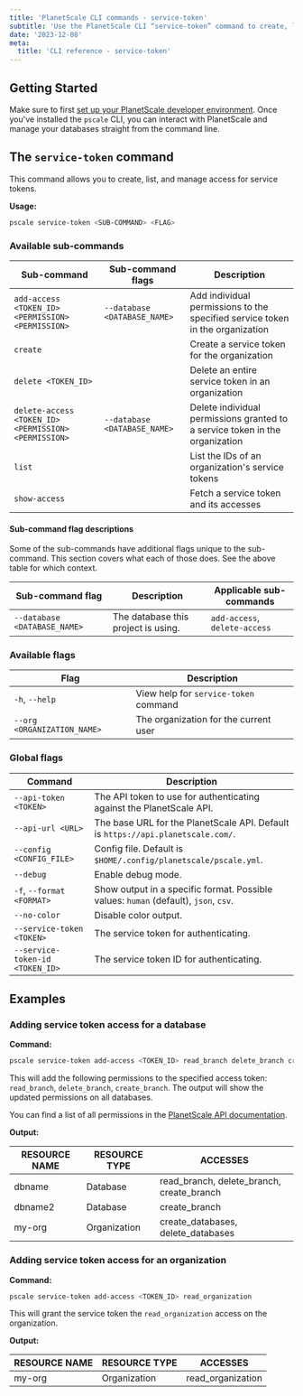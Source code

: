 ```yaml
---
title: 'PlanetScale CLI commands - service-token'
subtitle: 'Use the PlanetScale CLI “service-token” command to create, list, and manage access for service tokens from your terminal.'
date: '2023-12-08'
meta:
  title: 'CLI reference - service-token'
---
```


## Getting Started

Make sure to first [set up your PlanetScale developer environment](/docs/concepts/planetscale-environment-setup). Once you've installed the `pscale` CLI, you can interact with PlanetScale and manage your databases straight from the command line.

## The `service-token` command

This command allows you to create, list, and manage access for service tokens.

**Usage:**

```bash
pscale service-token <SUB-COMMAND> <FLAG>
```

### Available sub-commands

| **Sub-command**                                      | **Sub-command flags**        | **Description**                                                               |
| ---------------------------------------------------- | ---------------------------- | ----------------------------------------------------------------------------- |
| `add-access <TOKEN_ID> <PERMISSION> <PERMISSION>`    | `--database <DATABASE_NAME>` | Add individual permissions to the specified service token in the organization |
| `create`                                             |                              | Create a service token for the organization                                   |
| `delete <TOKEN_ID>`                                  |                              | Delete an entire service token in an organization                             |
| `delete-access <TOKEN_ID> <PERMISSION> <PERMISSION>` | `--database <DATABASE_NAME>` | Delete individual permissions granted to a service token in the organization  |
| `list`                                               |                              | List the IDs of an organization's service tokens                              |
| `show-access`                                        |                              | Fetch a service token and its accesses                                        |

#### Sub-command flag descriptions

Some of the sub-commands have additional flags unique to the sub-command. This section covers what each of those does. See the above table for which context.

| **Sub-command flag**         | **Description**                     | **Applicable sub-commands**   |
| ---------------------------- | ----------------------------------- | ----------------------------- |
| `--database <DATABASE_NAME>` | The database this project is using. | `add-access`, `delete-access` |

### Available flags

| **Flag**                    | **Description**                       |
| --------------------------- | ------------------------------------- |
| `-h`, `--help`              | View help for `service-token` command |
| `--org <ORGANIZATION_NAME>` | The organization for the current user |

### Global flags

| **Command**                     | **Description**                                                                      |
| ------------------------------- | ------------------------------------------------------------------------------------ |
| `--api-token <TOKEN>`           | The API token to use for authenticating against the PlanetScale API.                 |
| `--api-url <URL>`               | The base URL for the PlanetScale API. Default is `https://api.planetscale.com/`.     |
| `--config <CONFIG_FILE>`        | Config file. Default is `$HOME/.config/planetscale/pscale.yml`.                      |
| `--debug`                       | Enable debug mode.                                                                   |
| `-f`, `--format <FORMAT>`       | Show output in a specific format. Possible values: `human` (default), `json`, `csv`. |
| `--no-color`                    | Disable color output.                                                                |
| `--service-token <TOKEN>`       | The service token for authenticating.                                                |
| `--service-token-id <TOKEN_ID>` | The service token ID for authenticating.                                             |

## Examples

### Adding service token access for a database

**Command:**

```bash
pscale service-token add-access <TOKEN_ID> read_branch delete_branch create_branch --database <DATABASE_NAME>
```

This will add the following permissions to the specified access token: `read_branch`, `delete_branch`, `create_branch`. The output will show the updated permissions on all databases.

You can find a list of all permissions in the [PlanetScale API documentation](https://api-docs.planetscale.com/reference/service-tokens#access-permissions).

**Output:**

| RESOURCE NAME | RESOURCE TYPE | ACCESSES                                  |
| ------------- | ------------- | ----------------------------------------- |
| dbname        | Database      | read_branch, delete_branch, create_branch |
| dbname2       | Database      | create_branch                             |
| my-org        | Organization  | create_databases, delete_databases        |

### Adding service token access for an organization

**Command:**

```bash
pscale service-token add-access <TOKEN_ID> read_organization
```

This will grant the service token the `read_organization` access on the organization.

**Output:**

| RESOURCE NAME | RESOURCE TYPE | ACCESSES          |
| ------------- | ------------- | ----------------- |
| my-org        | Organization  | read_organization |
